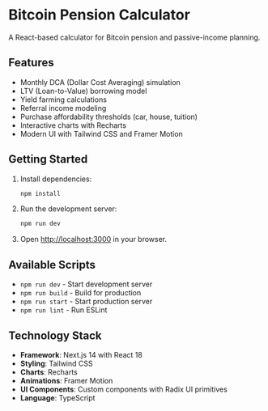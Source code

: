 # Bitcoin Pension Calculator

A React-based calculator for Bitcoin pension and passive-income planning.

## Features

- Monthly DCA (Dollar Cost Averaging) simulation
- LTV (Loan-to-Value) borrowing model
- Yield farming calculations
- Referral income modeling
- Purchase affordability thresholds (car, house, tuition)
- Interactive charts with Recharts
- Modern UI with Tailwind CSS and Framer Motion

## Getting Started

1. Install dependencies:

   ```bash
   npm install
   ```

2. Run the development server:

   ```bash
   npm run dev
   ```

3. Open [http://localhost:3000](http://localhost:3000) in your browser.

## Available Scripts

- `npm run dev` - Start development server
- `npm run build` - Build for production
- `npm run start` - Start production server
- `npm run lint` - Run ESLint

## Technology Stack

- **Framework**: Next.js 14 with React 18
- **Styling**: Tailwind CSS
- **Charts**: Recharts
- **Animations**: Framer Motion
- **UI Components**: Custom components with Radix UI primitives
- **Language**: TypeScript
